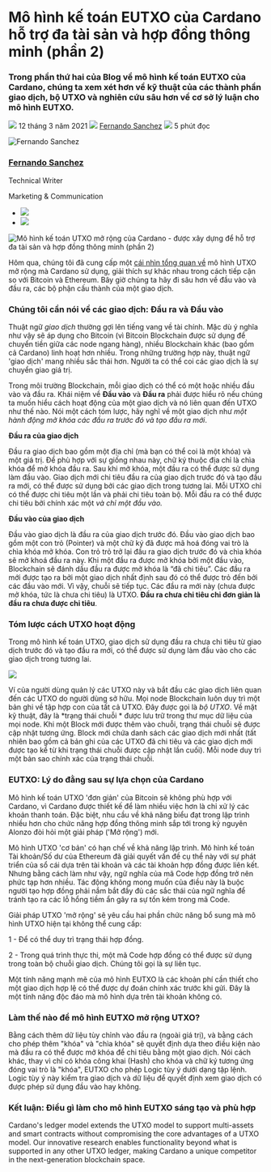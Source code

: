 # Mô hình kế toán EUTXO của Cardano hỗ trợ đa tài sản và hợp đồng thông minh (phần 2)

### **Trong phần thứ hai của Blog về mô hình kế toán EUTXO của Cardano, chúng ta xem xét hơn về kỹ thuật của các thành phần giao dịch, bộ UTXO và nghiên cứu sâu hơn về cơ sở lý luận cho mô hình EUTXO.**

![](img/2021-03-12-cardanos-extended-utxo-accounting-model-part-2.002.png) 12 tháng 3 năm 2021 ![](img/2021-03-12-cardanos-extended-utxo-accounting-model-part-2.002.png) [Fernando Sanchez](tmp//en/blog/authors/fernando-sanchez/page-1/) ![](img/2021-03-12-cardanos-extended-utxo-accounting-model-part-2.003.png) 5 phút đọc

![Fernando Sanchez](img/2021-03-12-cardanos-extended-utxo-accounting-model-part-2.004.png)[](tmp//en/blog/authors/fernando-sanchez/page-1/)

### [**Fernando Sanchez**](tmp//en/blog/authors/fernando-sanchez/page-1/)

Technical Writer

Marketing &amp; Communication

- ![](img/2021-03-12-cardanos-extended-utxo-accounting-model-part-2.005.png)[](mailto:fernando.sanchez@iohk.io "Email")
- ![](img/2021-03-12-cardanos-extended-utxo-accounting-model-part-2.006.png)[](https://www.linkedin.com/in/linkedinsanchezf/ "LinkedIn")

![Mô hình kế toán UTXO mở rộng của Cardano - được xây dựng để hỗ trợ đa tài sản và hợp đồng thông minh (phần 2)](img/2021-03-12-cardanos-extended-utxo-accounting-model-part-2.007.jpeg)

Hôm qua, chúng tôi đã cung cấp một [cái nhìn tổng quan về](https://iohk.io/en/blog/posts/2021/03/11/cardanos-extended-utxo-accounting-model/) mô hình UTXO mở rộng mà Cardano sử dụng, giải thích sự khác nhau trong cách tiếp cận so với Bitcoin và Ethereum. Bây giờ chúng ta hãy đi sâu hơn về đầu vào và đầu ra, các bộ phận cấu thành của một giao dịch.

### **Chúng tôi cần nói về các giao dịch: Đầu ra và Đầu vào**

Thuật ngữ *giao dịch* thường gợi lên tiếng vang về tài chính. Mặc dù ý nghĩa như vậy sẽ áp dụng cho Bitcoin (vì Bitcoin Blockchain được sử dụng để chuyển tiền giữa các node ngang hàng), nhiều Blockchain khác (bao gồm cả Cardano) linh hoạt hơn nhiều. Trong những trường hợp này, thuật ngữ 'giao dịch' mang nhiều sắc thái hơn. Người ta có thể coi các giao dịch là sự chuyển giao giá trị.

Trong môi trường Blockchain, mỗi giao dịch có thể có một hoặc nhiều đầu vào và đầu ra. Khái niệm về **Đầu vào** và **Đầu ra** phải được hiểu rõ nếu chúng ta muốn hiểu cách hoạt động của một giao dịch và nó liên quan đến UTXO như thế nào. Nói một cách tóm lược, hãy nghĩ về một giao dịch như *một hành động mở khóa các đầu ra trước đó và tạo đầu ra mới*.

**Đầu ra của giao dịch**

Đầu ra giao dịch bao gồm một địa chỉ (mà bạn có thể coi là một khóa) và một giá trị. Để phù hợp với sự giống nhau này, chữ ký thuộc địa chỉ là chìa khóa để mở khóa đầu ra. Sau khi mở khóa, một đầu ra có thể được sử dụng làm đầu vào. Giao dịch mới chi tiêu đầu ra của giao dịch trước đó và tạo đầu ra mới, có thể được sử dụng bởi các giao dịch trong tương lai. Mỗi UTXO chỉ có thể được chi tiêu một lần và phải chi tiêu toàn bộ. Mỗi đầu ra có thể được chi tiêu bởi chính xác một *và chỉ một đầu vào.*

**Đầu vào của giao dịch**

Đầu vào giao dịch là đầu ra của giao dịch trước đó. Đầu vào giao dịch bao gồm một con trỏ (Pointer) và một chữ ký đã được mã hoá đóng vai trò là chìa khóa mở khóa. Con trỏ trỏ trở lại đầu ra giao dịch trước đó và chìa khóa sẽ mở khoá đầu ra này. Khi một đầu ra được mở khóa bởi một đầu vào, Blockchain sẽ đánh dấu đầu ra được mở khóa là “đã chi tiêu”. Các đầu ra mới được tạo ra bởi một giao dịch nhất định sau đó có thể được trỏ đến bởi các đầu vào mới. Vì vậy, chuỗi sẽ tiếp tục. Các đầu ra mới này (chưa được mở khóa, tức là chưa chi tiêu) là UTXO. **Đầu ra chưa chi tiêu chỉ đơn giản là đầu ra chưa được chi tiêu**.

### **Tóm lược cách UTXO hoạt động**

Trong mô hình kế toán UTXO, giao dịch sử dụng đầu ra chưa chi tiêu từ giao dịch trước đó và tạo đầu ra mới, có thể được sử dụng làm đầu vào cho các giao dịch trong tương lai.

![](img/2021-03-12-cardanos-extended-utxo-accounting-model-part-2.008.png)

Ví của người dùng quản lý các UTXO này và bắt đầu các giao dịch liên quan đến các UTXO do người dùng sở hữu. Mọi node Blockchain luôn duy trì một bản ghi về tập hợp con của tất cả UTXO. Đây được gọi là *bộ UTXO*. Về mặt kỹ thuật, đây là *trạng thái chuỗi * được lưu trữ trong thư mục dữ liệu của mọi node. Khi một Block mới được thêm vào chuỗi, trạng thái chuỗi sẽ được cập nhật tương ứng. Block mới chứa danh sách các giao dịch mới nhất (tất nhiên bao gồm cả bản ghi của các UTXO đã chi tiêu và các giao dịch mới được tạo kể từ khi trạng thái chuỗi được cập nhật lần cuối). Mỗi node duy trì một bản sao chính xác của trạng thái chuỗi.

### **EUTXO: Lý do đằng sau sự lựa chọn của Cardano**

Mô hình kế toán UTXO 'đơn giản' của Bitcoin sẽ không phù hợp với Cardano, vì Cardano được thiết kế để làm nhiều việc hơn là chỉ xử lý các khoản thanh toán. Đặc biệt, nhu cầu về khả năng biểu đạt trong lập trình nhiều hơn cho chức năng hợp đồng thông minh sắp tới trong kỷ nguyên Alonzo đòi hỏi một giải pháp ('Mở rộng') mới.

Mô hình UTXO 'cơ bản' có hạn chế về khả năng lập trình. Mô hình kế toán Tài khoản/Số dư của Ethereum đã giải quyết vấn đề cụ thể này với sự phát triển của sổ cái dựa trên tài khoản và các tài khoản hợp đồng được liên kết. Nhưng bằng cách làm như vậy, ngữ nghĩa của mã Code hợp đồng trở nên phức tạp hơn nhiều. Tác động không mong muốn của điều này là buộc người tạo hợp đồng phải nắm bắt đầy đủ các sắc thái của ngữ nghĩa để tránh tạo ra các lỗ hổng tiềm ẩn gây ra sự tốn kém trong mã Code.

Giải pháp UTXO 'mở rộng' sẽ yêu cầu hai phần chức năng bổ sung mà mô hình UTXO hiện tại không thể cung cấp:

1 - Để có thể duy trì trạng thái hợp đồng.

2 - Trong quá trình thực thi, một mã Code hợp đồng có thể được sử dụng trong toàn bộ chuỗi giao dịch. Chúng tôi gọi là sự liên tục.

Một tính năng mạnh mẽ của mô hình EUTXO là các khoản phí cần thiết cho một giao dịch hợp lệ có thể được dự đoán chính xác trước khi gửi. Đây là một tính năng độc đáo mà mô hình dựa trên tài khoản không có.

### **Làm thế nào để mô hình EUTXO mở rộng UTXO?**

Bằng cách thêm dữ liệu tùy chỉnh vào đầu ra (ngoài giá trị), và bằng cách cho phép thêm "khóa" và "chìa khóa" sẽ quyết định dựa theo điều kiện nào mà đầu ra có thể được mở khóa để chi tiêu bằng một giao dịch. Nói cách khác, thay vì chỉ có khóa công khai (Hash) cho khóa và chữ ký tương ứng đóng vai trò là "khóa", EUTXO cho phép Logic tùy ý dưới dạng tập lệnh. Logic tùy ý này kiểm tra giao dịch và dữ liệu để quyết định xem giao dịch có được phép sử dụng đầu vào hay không.

### **Kết luận: Điều gì làm cho mô hình EUTXO sáng tạo và phù hợp**

Cardano's ledger model extends the UTXO model to support multi-assets and smart contracts without compromising the core advantages of a UTXO model. Our innovative research enables functionality beyond what is supported in any other UTXO ledger, making Cardano a unique competitor in the next-generation blockchain space.
